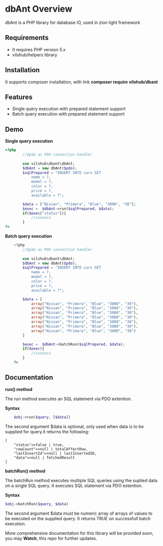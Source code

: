 # dbAnt Overview
dbAnt is a PHP library for database IO, used in zion light framework

## Requirements

- It requires PHP version 5.x
- vilshub/helpers library

## Installation
It supports composer installation, with link **composer require vilshub/dbant** 


## Features

- Single query execution with prepared statement support
- Batch query execution with prepared statement support


## Demo
**Single query execution**

```php
<?php
        //$pdo as PDO connection handler
        
        use vilshub\dbant\dbAnt;
        $dbAnt = new dbAnt($pdo);
        $sqlPrepared = "INSERT INTO cars SET
      	    name = ?,
            model = ?,
            color = ?,
            price = ?,
            available = ?";

        $data = ["Nissan", "Primera", "Blue", "3000", "30"];
        $exec =  $dbAnt->run($sqlPrepared, $data);
        if($exec["status"]){
            //suucess
        }
?>
```


**Batch query execution**

```php
    <?php
        //$pdo as PDO connection handler
        
        use vilshub\dbant\dbAnt;
        $dbAnt = new dbAnt($pdo);
        $sqlPrepared = "INSERT INTO cars SET
      	    name = ?,
            model = ?,
            color = ?,
            price = ?,
            available = ?";

        $data = [
            array("Nissan", "Primera", "Blue", "3000", "30"),
            array("Nissan", "Primera", "Blue", "3000", "30"),
            array("Nissan", "Primera", "Blue", "3000", "30"),
            array("Nissan", "Primera", "Blue", "3000", "30"),
            array("Nissan", "Primera", "Blue", "3000", "30"),
            array("Nissan", "Primera", "Blue", "3000", "30"),
            array("Nissan", "Primera", "Blue", "3000", "30")
        ]

        $exec =  $dbAnt->batchRun($sqlPrepared, $data);
        if($exec){
            //suucess
        }
    ?>
```




## Documentation ##

**run() method**

The run method executes an SQL statement via PDO extention.

**Syntax**

```php 
    $obj->run($query, [$data]) 
```

The second argument $data is optional, only used when data is to be supplied for query.it returns the following:

    [
        "status"=>false | true,
        "rowCount"=>null | totalAffectRow,
        "lastInsertId"=>null | lastInsertedID,
        "data"=>null | fetchedResult
    ]


**batchRun()  method**

The batchRun method executes multiple SQL queries using the suplied data on a single SQL query. It executes SQL statement via PDO extention.

**Syntax**
```php 
$obj->batchRun($query, $data)
```

The second argument $data must be numeric array of arrays of values to be executed on the supplied query. It returns TRUE on successfull batch execution.



More comprehensive documentation for this library will be provided soon, you may **Watch**, this repo for further updates.


